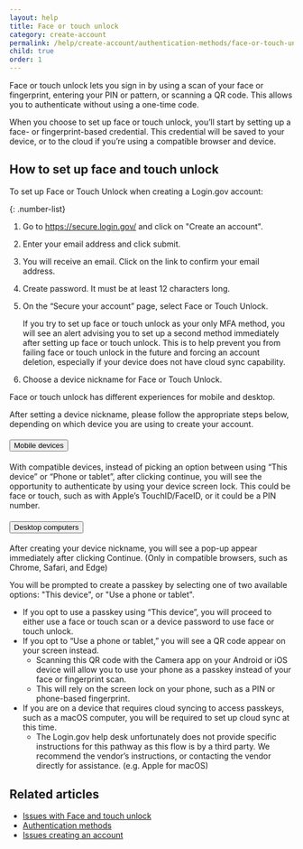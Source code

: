 ```yaml
---
layout: help
title: Face or touch unlock
category: create-account
permalink: /help/create-account/authentication-methods/face-or-touch-unlock/
child: true
order: 1
---
```


Face or touch unlock lets you sign in by using a scan of your face or fingerprint, entering your PIN or pattern, or scanning a QR code. This allows you to authenticate without using a one-time code.

When you choose to set up face or touch unlock, you’ll start by setting up a face- or fingerprint-based credential. This credential will be saved to your device, or to the cloud if you’re using a compatible browser and device.

## How to set up face and touch unlock

To set up Face or Touch Unlock when creating a Login.gov account:

{: .number-list}

1. Go to <https://secure.login.gov/> and click on "Create an account".

2. Enter your email address and click submit.

3. You will receive an email. Click on the link to confirm your email address.

4. Create password. It must be at least 12 characters long.

5. On the “Secure your account” page, select Face or Touch Unlock.

   If you try to set up face or touch unlock as your only MFA method, you will see an alert advising you to set up a second method immediately after setting up face or touch unlock. This is to help prevent you from failing face or touch unlock in the future and forcing an account deletion, especially if your device does not have cloud sync capability.

6. Choose a device nickname for Face or Touch Unlock.

Face or touch unlock has different experiences for mobile and desktop.

After setting a device nickname, please follow the appropriate steps below, depending on which device you are using to create your account.

<div class="usa-accordion usa-accordion--bordered margin-y-4">
  <h4 class="usa-accordion__heading">
    <button
      type="button"
      class="usa-accordion__button"
      aria-expanded="false"
      aria-controls="b-a1"
    >
      Mobile devices
    </button>
  </h4>
  <div id="b-a1" class="usa-accordion__content usa-prose">
    <p>
      With compatible devices, instead of picking an option between using “This device” or “Phone or tablet”, after clicking continue, you will see the opportunity to authenticate by using your device screen lock. This could be face or touch, such as with Apple’s TouchID/FaceID, or it could be a PIN number.
    </p>
  </div>
</div>

<div class="usa-accordion usa-accordion--bordered margin-y-4">
  <h4 class="usa-accordion__heading">
    <button
      type="button"
      class="usa-accordion__button"
      aria-expanded="false"
      aria-controls="b-a2"
    >
      Desktop computers
    </button>
  </h4>
  <div id="b-a2" class="usa-accordion__content usa-prose">
    <p>
      After creating your device nickname, you will see a pop-up appear immediately after clicking Continue. (Only in compatible browsers, such as Chrome, Safari, and Edge)
    </p>
    <p>
      You will be prompted to create a passkey by selecting one of two available options: "This device", or "Use a phone or tablet".
    </p>
    <ul>
      <li>
        If you opt to use a passkey using “This device”, you will proceed to either use a face or touch scan or a device password to use face or touch unlock.
      </li>
      <li>
        If you opt to “Use a phone or tablet,” you will see a QR code appear on your screen instead.
        <ul>
          <li>
            Scanning this QR code with the Camera app on your Android or iOS device will allow you to use your phone as a passkey instead of your face or fingerprint scan.
          </li>
          <li>
            This will rely on the screen lock on your phone, such as a PIN or phone-based fingerprint.
          </li>
        </ul>
      </li>
      <li>
        If you are on a device that requires cloud syncing to access passkeys, such as a macOS computer, you will be required to set up cloud sync at this time.
        <ul>
          <li>
            The Login.gov help desk unfortunately does not provide specific instructions for this pathway as this flow is by a third party. We recommend the vendor’s instructions, or contacting the vendor directly for assistance. (e.g. Apple for macOS)
          </li>
        </ul>
      </li>
    </ul>
  </div>
</div>

## Related articles
* [Issues with Face and touch unlock](/help/trouble-signing-in/authentication/face-and-touch-unlock/)
* [Authentication methods](/help/create-account/authentication-methods/)
* [Issues creating an account](/help/create-account/issues-creating-an-account/)
